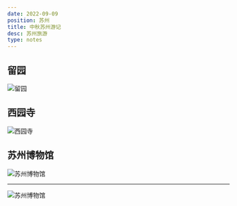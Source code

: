 ```yaml
---
date: 2022-09-09
position: 苏州
title: 中秋苏州游记
desc: 苏州旅游
type: notes
---
```


## 留园

![留园](http://www.qingxinyuanlin.com/uploadfile/2016/0429/20160429110720303.jpg)

## 西园寺

![西园寺](https://www.jcedu.org/wp-content/uploads/2018/06/A.jpg)

## 苏州博物馆

![苏州博物馆](https://file.szmuseum.com/WaterMark/%E9%97%A8%E6%88%B7%E7%BD%91%E7%AB%99%E5%A4%9A%E5%AA%92%E4%BD%93%E6%96%87%E4%BB%B6/20151028085436qe1OGF.jpg)

---

![苏州博物馆](https://file.szmuseum.com/WaterMark/%E9%97%A8%E6%88%B7%E7%BD%91%E7%AB%99%E5%A4%9A%E5%AA%92%E4%BD%93%E6%96%87%E4%BB%B6/20151028085529BPzR5X.jpg)
